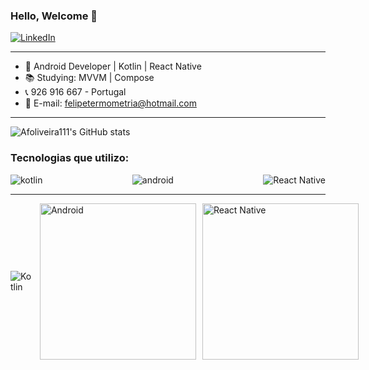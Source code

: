 ### Hello, Welcome 👋


 [![LinkedIn](https://img.shields.io/badge/LinkedIn-0077B5?style=for-the-badge&logo=linkedin&logoColor=white)](https://www.linkedin.com/in/id-antonio-felipe/)


------------------

- 📱  Android Developer | Kotlin | React Native
- 📚 Studying:  MVVM | Compose
- 📞 926 916 667 - Portugal
- 📧 E-mail:  felipetermometria@hotmail.com

-------------------

![Afoliveira111's GitHub stats](https://github-readme-stats.vercel.app/api?username=afoliveira111&show_icons=true&theme=dracula)   

 
### Tecnologias que utilizo:


<div style="display: flex; justify-content: space-between;">
    <img alt="kotlin" src="https://img.shields.io/badge/Kotlin-0095D5?&style=for-the-badge&logo=kotlin&logoColor=white" /> 
    <img alt="android" src="https://img.shields.io/badge/Android-3DDC84?style=for-the-badge&logo=android&logoColor=white" />
    <img alt="React Native" src="https://img.shields.io/badge/React_Native-61DAFB?style=for-the-badge&logo=react&logoColor=white" />
</div>


-------------------
<div style="display: flex; align-items: center; gap: 10px;">
    <img alt="Kotlin" src="https://upload.wikimedia.org/wikipedia/commons/thumb/0/06/Kotlin_Icon.svg/150px-Kotlin_Icon.svg.png" />
    <img alt="Android" src="https://cdn-icons-png.flaticon.com/512/226/226770.png" width="250" height="auto"/>
    <img alt="React Native" src="https://miro.medium.com/v2/resize:fit:1024/1*QY5S4senfFh-mIViSi5A_Q.png" width="250" height="auto" />
</div>

